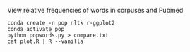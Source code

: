 View relative frequencies of words in corpuses and Pubmed

```
conda create -n pop nltk r-ggplot2
conda activate pop
python popwords.py > compare.txt
cat plot.R | R --vanilla
```